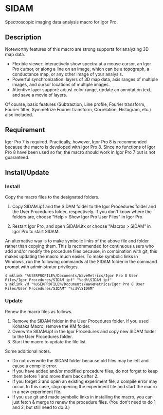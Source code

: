 ﻿# SIDAM

Spectroscopic imaging data analysis macro for Igor Pro.


## Description

Noteworthy features of this macro are strong supports for analyzing 3D map data.
- Flexible viewer: interactively show spectra at a mouse cursor, an Igor Pro cursor, or along a line on an image, which can be a topograph, a conductance map, or any other image of your analysis.
- Powerful synchronization: layers of 3D map data, axis ranges of multiple images, and cursor locations of multiple images.
- Attentive layer support: adjust color range, update an annotation text, and save a movie of layers.

Of course, basic features (Subtraction, Line profile, Fourier transform, Fourier filter, Symmetrize Fourier transform, Correlation, Histogram, etc.) also included.

## Requirement

Igor Pro 7 is required. Practically, however, Igor Pro 8 is recommended because the macro is developed with Igor Pro 8. Since no functions of Igor Pro 8 have been used so far, the macro should work in Igor Pro 7 but is not guaranteed.


## Install/Update

### Install

Copy the macro files to the designated folders.

1. Copy SIDAM.ipf and the SIDAM folder to the Igor Procedures folder and the User Procedures folder, respectively. If you don't know where the folders are, choose "Help > Show Igor Pro User Files" in Igor Pro.

2. Restart Igor Pro, and open SIDAM.itx or choose "Macros > SIDAM" in Igor Pro to start SIDAM.

An alternative way is to make symbolic links of the above file and folder rather than copying them. This is recommended for continuous users who add and/or modify the procedure files because, in combination with git, this makes updating the macro much easier. To make symbolic links in Windows, run the following commands at the SIDAM folder in the command prompt with administrator privileges.

~~~Shell
$ mklink "%USERPROFILE%/Documents/WaveMetrics/Igor Pro 8 User Files/Igor Procedures/SIDAM.ipf" "%cd%\SIDAM.ipf"
$ mklink /d "%USERPROFILE%/Documents/WaveMetrics/Igor Pro 8 User Files/User Procedures/SIDAM" "%cd%\SIDAM"
~~~

### Update

Renew the macro files as follows.

1. Remove the SIDAM folder in the User Procedures folder. If you used Kohsaka Macro, remove the KM folder.
2. Overwrite SIDAM.ipf in the Igor Procedures and copy new SIDAM folder to the User Procedures folder.
3. Start the macro to update the file list.

Some additional notes.
- Do not overwrite the SIDAM folder because old files may be left and cause a compile error.
- If you have added and/or modified procedure files, do not forget to keep them before 1 and move them back after 2.
- If you forget 3 and open an existing experiment file, a compile error may occur. In this case, stop opening the experiment file and start the macro in a new experiment file.
- If you use git and made symbolic links in installing the macro, you can just fetch & merge to renew the procedure files. (You don't need to do 1 and 2, but still need to do 3.)

